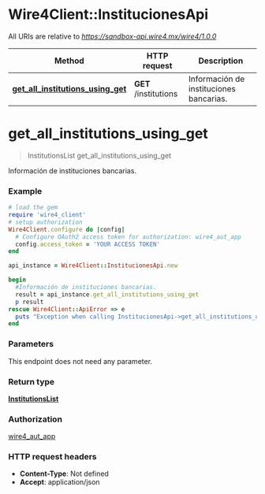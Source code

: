 # Wire4Client::InstitucionesApi

All URIs are relative to *https://sandbox-api.wire4.mx/wire4/1.0.0*

Method | HTTP request | Description
------------- | ------------- | -------------
[**get_all_institutions_using_get**](InstitucionesApi.md#get_all_institutions_using_get) | **GET** /institutions | Información de instituciones bancarias.


# **get_all_institutions_using_get**
> InstitutionsList get_all_institutions_using_get

Información de instituciones bancarias.

### Example
```ruby
# load the gem
require 'wire4_client'
# setup authorization
Wire4Client.configure do |config|
  # Configure OAuth2 access token for authorization: wire4_aut_app
  config.access_token = 'YOUR ACCESS TOKEN'
end

api_instance = Wire4Client::InstitucionesApi.new

begin
  #Información de instituciones bancarias.
  result = api_instance.get_all_institutions_using_get
  p result
rescue Wire4Client::ApiError => e
  puts "Exception when calling InstitucionesApi->get_all_institutions_using_get: #{e}"
end
```

### Parameters
This endpoint does not need any parameter.

### Return type

[**InstitutionsList**](InstitutionsList.md)

### Authorization

[wire4_aut_app](../README.md#wire4_aut_app)

### HTTP request headers

 - **Content-Type**: Not defined
 - **Accept**: application/json



